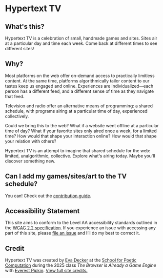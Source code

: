 # Hypertext TV

## What's this?

Hypertext TV is a celebration of small, handmade games and sites. Sites air at a particular day and time each week. Come back at different times to see different sites!

## Why?

Most platforms on the web offer on-demand access to practically limitless content. At the same time, platforms algorithmically tailor content to our tastes keep us engaged and online. Experiences are individualized—each person has a different feed, and a different sense of time as they navigate that feed.

Television and radio offer an alternative means of programming: a shared schedule, with programs airing at a particular time of day, experienced collectively.

Could we bring this to the web? What if a website went offline at a particular time of day? What if your favorite sites only aired once a week, for a limited time? How would that shape your interaction online? How would that shape your relation with others?

Hypertext TV is an attempt to imagine that shared schedule for the web: limited, unalgorithmic, collective. Explore what's airing today. Maybe you'll discover something new.

## Can I add my games/sites/art to the TV schedule?

You can! Check out the [contribution guide](/CONTRIBUTING.md).

## Accessibility Statement

This site aims to conform to the Level AA accessibility standards outlined in the [WCAG 2.2 specification](https://www.w3.org/TR/WCAG22/). If you experience an issue with accessing any part of this site, please [file an issue](https://github.com/evadecker/hypertext.tv/issues) and I’ll do my best to correct it.

## Credit

Hypertext TV was created by [Eva Decker](https://eva.town) at the [School for Poetic Computation](https://sfpc.study/) during the 2025 class _The Browser is Already a Game Engine_ with [Everest Pipkin](https://everest-pipkin.com/). [View full site credits.](https://hypertext.tv/credits)
